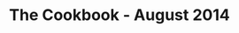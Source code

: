 ---
layout: default
img: project1.png
category: Services
title: The Cookbook - August 2014
description: |
  <p class="lead">
    The aim of this application was to allow users to add and share their prefered recipes. 
    </p>
  <p class="lead">  
    User's were also required to register in order to contribute. Non registered users were simply able to browse. 
  </p>
  <p class="lead">
    Features 
    <br> 
    Authentication<br>
    Abilities<br>
    Adding of new recipes & ingredients<br>
    Comments

  </p>
  <p class="lead">
    Technology 
    <br> Ruby on rails | Cancan | Devise | Carrierwave | acts_as_commentable
  </p>

---